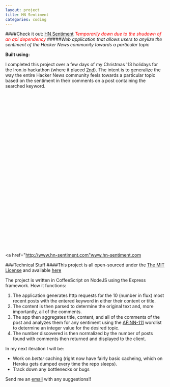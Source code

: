 ```yaml
---
layout: project
title: HN Sentiment
categories: coding
---
```


####Check it out: [HN Sentiment](http://hn-sentiment.com)
<em style='color:red;'>Temporarily down due to the shudown of an api dependency</em>
#####*Web application that allows users to anylize the sentiment of the Hacker News community towards a particular topic*

<p><strong>Built using:</strong>&nbsp;&nbsp;<span title="Node.js" class="pict-prog-nodejs01 fa-2x"> </span>&nbsp;<span title="CoffeeScript" class="pict-prog-coffeescr fa-2x"> </span>&nbsp;<span title="JQuery" class="pict-prog-jquery fa-2x"> </span>&nbsp;<span title="HTML5" class="pict-html5-01 fa-2x"> </span>&nbsp;<span title="CSS3" class="pict-css3-01 fa-2x"> </span></p>

I completed this project over a few days of my Christmas '13 holidays for the Iron.io hackathon (where it placed [2nd](http://blog.iron.io/2014/01/holiday-hack-winners.html)). The intent is to generalize the way the entire Hacker News community feels towards a particular topic based on the sentiment in their comments on a post containing the searched keyword.


<!-- abridge -->

<object data=http://www.hn-sentiment.com width="100%" height="500px"> <embed src=http://www.hn-sentiment.com width="100%" height="500px"> </embed> <a href="http://www.hn-sentiment.com"www.hn-sentiment.com</a> </object>

###Technical Stuff
####This project is all open-sourced under the [The MIT License](https://github.com/mgingras/HN-Sentiment/blob/master/LICENSE)  and available [here](https://github.com/mgingras/HN-Sentiment)

The project is written in CoffeeScript on NodeJS using the Express framework.
How it functions:

1. The application generates http requests for the 10 (number in flux) most recent posts with the entered keyword in either their content or title.
2. The content is then parsed to determine the original text and, more importantly, all of the comments.
3. The app then aggregates title, content, and all of the comments of the post and analyzes them for any sentiment using the [AFINN-111](http://www2.imm.dtu.dk/pubdb/views/publication_details.php?id=6010) wordlist to determine an integer value for the desired topic.
4. The number discovered is then normalized by the number of posts found with comments then returned and displayed to the client.

In my next iteration I will be:

- Work on *better* caching (right now have fairly basic cacheing, which on Heroku gets dumped every time the repo sleeps).
- Track down any bottlenecks or bugs

Send me an <a href="mailto:martin@mgingras.ca?Subject=HN-Sentiment" title="HN-Sentiment">email</a> with any suggestions!!